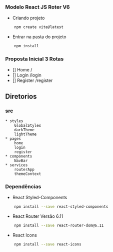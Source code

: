 ### Modelo React JS Roter V6

* Criando projeto
```sh
    npm create vite@latest
```
* Entrar na pasta do projeto 
```sh
    npm install
```

### Proposta Inicial 3 Rotas
* [] Home /
* [] Login /login
* [] Register /register

## Diretorios
### src
    * styles
        GlobalStyles
        darkTheme
        lightTheme
    * pages
        home
        login
        register
    * components
        NavBar
    * services
        routerApp
        themeContext

### Dependências

* React Styled-Components
```sh
    npm install --save react-styled-components
```

* React Router Versão 6.11
```sh
    npm install --save react-router-dom@6.11
```

* React Icons
```sh
    npm install --save react-icons
```